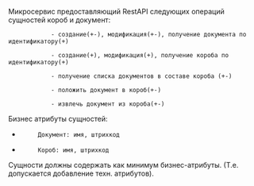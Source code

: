 Микросервис предоставляющий RestAPI следующих операций сущностей короб и документ:

                - создание(+-), модификация(+-), получение документа по идентификатору(+)

                - создание(+), модификация(+), получение короба по идентификатору(+)

                - получение списка документов в составе короба (+-)

                - положить документ в короб(+-)

                - извлечь документ из короба(+-)                

Бизнес атрибуты сущностей:

-          Документ: имя, штрихкод

-          Короб: имя, штрихкод

Сущности должны содержать как минимум бизнес-атрибуты.
(Т.е. допускается добавление техн. атрибутов).